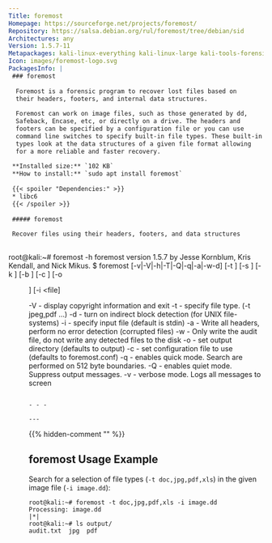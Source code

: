 ```yaml
---
Title: foremost
Homepage: https://sourceforge.net/projects/foremost/
Repository: https://salsa.debian.org/rul/foremost/tree/debian/sid
Architectures: any
Version: 1.5.7-11
Metapackages: kali-linux-everything kali-linux-large kali-tools-forensics 
Icon: images/foremost-logo.svg
PackagesInfo: |
 ### foremost
 
  Foremost is a forensic program to recover lost files based on
  their headers, footers, and internal data structures.
   
  Foremost can work on image files, such as those generated by dd,
  Safeback, Encase, etc, or directly on a drive. The headers and
  footers can be specified by a configuration file or you can use
  command line switches to specify built-in file types. These built-in
  types look at the data structures of a given file format allowing
  for a more reliable and faster recovery.
 
 **Installed size:** `102 KB`  
 **How to install:** `sudo apt install foremost`  
 
 {{< spoiler "Dependencies:" >}}
 * libc6 
 {{< /spoiler >}}
 
 ##### foremost
 
 Recover files using their headers, footers, and data structures
 
 ```
 root@kali:~# foremost -h
 foremost version 1.5.7 by Jesse Kornblum, Kris Kendall, and Nick Mikus.
 $ foremost [-v|-V|-h|-T|-Q|-q|-a|-w-d] [-t <type>] [-s <blocks>] [-k <size>] 
 	[-b <size>] [-c <file>] [-o <dir>] [-i <file] 
 
 -V  - display copyright information and exit
 -t  - specify file type.  (-t jpeg,pdf ...) 
 -d  - turn on indirect block detection (for UNIX file-systems) 
 -i  - specify input file (default is stdin) 
 -a  - Write all headers, perform no error detection (corrupted files) 
 -w  - Only write the audit file, do not write any detected files to the disk 
 -o  - set output directory (defaults to output)
 -c  - set configuration file to use (defaults to foremost.conf)
 -q  - enables quick mode. Search are performed on 512 byte boundaries.
 -Q  - enables quiet mode. Suppress output messages. 
 -v  - verbose mode. Logs all messages to screen
 ```
 
 - - -
 
---
```

{{% hidden-comment "<!--Do not edit anything above this line-->" %}}

## foremost Usage Example

Search for a selection of file types (`-t doc,jpg,pdf,xls`) in the given image file (`-i image.dd`):

```
root@kali:~# foremost -t doc,jpg,pdf,xls -i image.dd
Processing: image.dd
|*|
root@kali:~# ls output/
audit.txt  jpg  pdf
```
